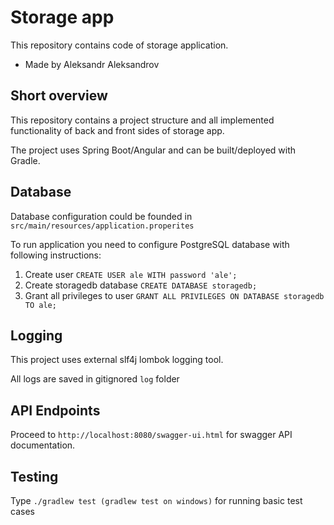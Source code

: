 # Storage app
This repository contains code of storage application.
* Made by Aleksandr Aleksandrov


## Short overview

This repository contains a project structure and all implemented functionality of back and front sides of storage app.

The project uses Spring Boot/Angular and can be built/deployed with Gradle.

## Database
Database configuration could be founded in `src/main/resources/application.properites`

To run application you need to configure PostgreSQL database with following instructions:

1. Create user
``
CREATE USER ale WITH password 'ale';
``
2. Create storagedb database 
``
CREATE DATABASE storagedb;
``
3. Grant all privileges to user
``
GRANT ALL PRIVILEGES ON DATABASE storagedb TO ale;
``

## Logging

This project uses external slf4j lombok logging tool. 

All logs are saved in gitignored `log` folder

## API Endpoints

Proceed to `http://localhost:8080/swagger-ui.html` for swagger API documentation.

## Testing

Type `./gradlew test (gradlew test on windows)` for running basic test cases